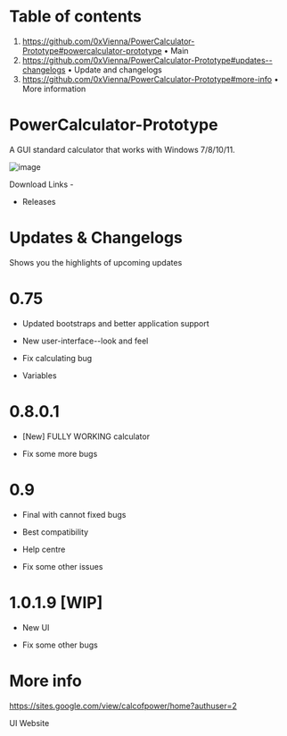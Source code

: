 # Table of contents

1. https://github.com/0xVienna/PowerCalculator-Prototype#powercalculator-prototype • Main
2. https://github.com/0xVienna/PowerCalculator-Prototype#updates--changelogs • Update and changelogs
3. https://github.com/0xVienna/PowerCalculator-Prototype#more-info • More information

# PowerCalculator-Prototype
A GUI standard calculator that works with Windows 7/8/10/11.

![image](https://i.imgur.com/tMfKJAq.png)

Download Links -
- Releases

# Updates & Changelogs
Shows you the highlights of upcoming updates

# 0.75

- Updated bootstraps and better application support

- New user-interface--look and feel

- Fix calculating bug

- Variables

# 0.8.0.1

- [New] FULLY WORKING calculator

- Fix some more bugs

# 0.9

- Final with cannot fixed bugs

- Best compatibility

- Help centre

- Fix some other issues

# 1.0.1.9 [WIP]

- New UI

- Fix some other bugs

# More info
https://sites.google.com/view/calcofpower/home?authuser=2

UI Website
